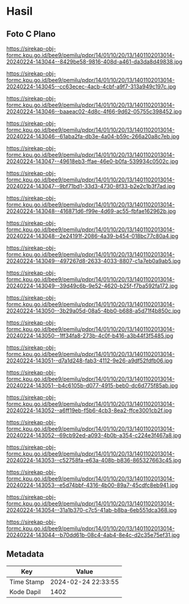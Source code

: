 # Hasil

## Foto C Plano

https://sirekap-obj-formc.kpu.go.id/bee9/pemilu/pdpr/14/01/10/20/13/1401102013014-20240224-143044--8429be58-9816-408d-a461-da3da8d49838.jpg

https://sirekap-obj-formc.kpu.go.id/bee9/pemilu/pdpr/14/01/10/20/13/1401102013014-20240224-143045--cc63ecec-4acb-4cbf-a9f7-313a949c197c.jpg

https://sirekap-obj-formc.kpu.go.id/bee9/pemilu/pdpr/14/01/10/20/13/1401102013014-20240224-143046--baaeac02-4d8c-4f66-9d62-05755c398452.jpg

https://sirekap-obj-formc.kpu.go.id/bee9/pemilu/pdpr/14/01/10/20/13/1401102013014-20240224-143046--61aba2fa-db3e-4a04-b59c-266a20a8c7eb.jpg

https://sirekap-obj-formc.kpu.go.id/bee9/pemilu/pdpr/14/01/10/20/13/1401102013014-20240224-143047--49618eb3-ffae-46e0-b0fa-539934c0502c.jpg

https://sirekap-obj-formc.kpu.go.id/bee9/pemilu/pdpr/14/01/10/20/13/1401102013014-20240224-143047--9bf71bd1-33d3-4730-8f33-b2e2c1b3f7ad.jpg

https://sirekap-obj-formc.kpu.go.id/bee9/pemilu/pdpr/14/01/10/20/13/1401102013014-20240224-143048--416871d6-f99e-4d69-ac55-fbfae162962b.jpg

https://sirekap-obj-formc.kpu.go.id/bee9/pemilu/pdpr/14/01/10/20/13/1401102013014-20240224-143048--2e24191f-2086-4a39-b454-018bc77c80a4.jpg

https://sirekap-obj-formc.kpu.go.id/bee9/pemilu/pdpr/14/01/10/20/13/1401102013014-20240224-143049--497267d8-2633-4033-8807-c1a7eb0a9ab5.jpg

https://sirekap-obj-formc.kpu.go.id/bee9/pemilu/pdpr/14/01/10/20/13/1401102013014-20240224-143049--39d49c6b-9e52-4620-b25f-f7ba592fa172.jpg

https://sirekap-obj-formc.kpu.go.id/bee9/pemilu/pdpr/14/01/10/20/13/1401102013014-20240224-143050--3b29a05d-08a5-4bb0-b688-a5d71f4b850c.jpg

https://sirekap-obj-formc.kpu.go.id/bee9/pemilu/pdpr/14/01/10/20/13/1401102013014-20240224-143050--1ff34fa8-273b-4c0f-b416-a3b44f3f5485.jpg

https://sirekap-obj-formc.kpu.go.id/bee9/pemilu/pdpr/14/01/10/20/13/1401102013014-20240224-143051--d7a1d248-fab3-4112-9e26-a9df52fdfb06.jpg

https://sirekap-obj-formc.kpu.go.id/bee9/pemilu/pdpr/14/01/10/20/13/1401102013014-20240224-143051--b4c6105b-d077-4915-beb0-dc6d775f85ab.jpg

https://sirekap-obj-formc.kpu.go.id/bee9/pemilu/pdpr/14/01/10/20/13/1401102013014-20240224-143052--a6ff19eb-f5b6-4cb3-8ea2-ffce3001cb2f.jpg

https://sirekap-obj-formc.kpu.go.id/bee9/pemilu/pdpr/14/01/10/20/13/1401102013014-20240224-143052--69cb92ed-a093-4b0b-a354-c224e3f467a8.jpg

https://sirekap-obj-formc.kpu.go.id/bee9/pemilu/pdpr/14/01/10/20/13/1401102013014-20240224-143053--c52758fa-e63a-408b-b836-865327663c45.jpg

https://sirekap-obj-formc.kpu.go.id/bee9/pemilu/pdpr/14/01/10/20/13/1401102013014-20240224-143053--e5d74bbf-4316-4b00-89a7-45cdfc8eb941.jpg

https://sirekap-obj-formc.kpu.go.id/bee9/pemilu/pdpr/14/01/10/20/13/1401102013014-20240224-143054--31a1b370-c7c5-41ab-b8ba-6eb551dca368.jpg

https://sirekap-obj-formc.kpu.go.id/bee9/pemilu/pdpr/14/01/10/20/13/1401102013014-20240224-143044--b70dd61b-08c4-4ab4-8e4c-d2c35e75ef31.jpg


## Metadata

| Key        | Value               |
| ---------- | ------------------- |
| Time Stamp | 2024-02-24 22:33:55 |
| Kode Dapil | 1402                |



